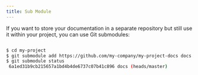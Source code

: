```yaml
---
title: Sub Module
---
```


If you want to store your documentation in a separate repository but still use it within your project, you can use Git submodules:

```bash

$ cd my-project
$ git submodule add https://github.com/my-company/my-project-docs docs
$ git submodule status
 6a1ed31b9cb215657a1bd4b4de6737c07b41c896 docs (heads/master)
```
